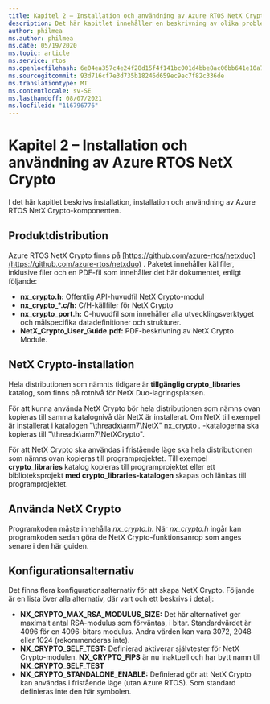 ```yaml
---
title: Kapitel 2 – Installation och användning av Azure RTOS NetX Crypto
description: Det här kapitlet innehåller en beskrivning av olika problem som rör installation, installation och användning av NetX Crypto-komponenten.
author: philmea
ms.author: philmea
ms.date: 05/19/2020
ms.topic: article
ms.service: rtos
ms.openlocfilehash: 6e04ea357c4e24f28d15f4f141bc001d4bbe8ac06bb641e10a7bd81653e60fda
ms.sourcegitcommit: 93d716cf7e3d735b18246d659ec9ec7f82c336de
ms.translationtype: MT
ms.contentlocale: sv-SE
ms.lasthandoff: 08/07/2021
ms.locfileid: "116796776"
---
```

# <a name="chapter-2---installation-and-use-of-azure-rtos-netx-crypto"></a>Kapitel 2 – Installation och användning av Azure RTOS NetX Crypto

I det här kapitlet beskrivs installation, installation och användning av Azure RTOS NetX Crypto-komponenten.

## <a name="product-distribution"></a>Produktdistribution

Azure RTOS NetX Crypto finns på [https://github.com/azure-rtos/netxduo](https://github.com/azure-rtos/netxduo) . Paketet innehåller källfiler, inklusive filer och en PDF-fil som innehåller det här dokumentet, enligt följande:

- **nx_crypto.h:** Offentlig API-huvudfil NetX Crypto-modul
- **nx_crypto_*.c/h:** C/H-källfiler för NetX Crypto
- **nx_crypto_port.h:** C-huvudfil som innehåller alla utvecklingsverktyget och målspecifika datadefinitioner och strukturer.
- **NetX_Crypto_User_Guide.pdf:** PDF-beskrivning av NetX Crypto Module.

## <a name="netx-crypto-installation"></a>NetX Crypto-installation

Hela distributionen som nämnts tidigare är **tillgänglig crypto_libraries** katalog, som finns på rotnivå för NetX Duo-lagringsplatsen.

För att kunna använda NetX Crypto bör hela distributionen som nämns ovan kopieras till samma katalognivå där NetX är installerat. Om NetX till exempel är installerat i katalogen "\threadx\arm7\NetX" nx_crypto *.* -katalogerna ska kopieras till "\threadx\arm7\NetXCrypto".

För att NetX Crypto ska användas i fristående läge ska hela distributionen som nämns ovan kopieras till programprojektet. Till exempel **crypto_libraries** katalog kopieras till programprojektet eller ett biblioteksprojekt **med crypto_libraries-katalogen** skapas och länkas till programprojektet. 

## <a name="using-netx-crypto"></a>Använda NetX Crypto

Programkoden måste innehålla *nx_crypto.h*.  När *nx_crypto.h* ingår kan programkoden sedan göra de NetX Crypto-funktionsanrop som anges senare i den här guiden.

## <a name="configuration-options"></a>Konfigurationsalternativ

Det finns flera konfigurationsalternativ för att skapa NetX Crypto. Följande är en lista över alla alternativ, där vart och ett beskrivs i detalj:

- **NX_CRYPTO_MAX_RSA_MODULUS_SIZE:** Det här alternativet ger maximalt antal RSA-modulus som förväntas, i bitar. Standardvärdet är 4096 för en 4096-bitars modulus. Andra värden kan vara 3072, 2048 eller 1024 (rekommenderas inte).
- **NX_CRYPTO_SELF_TEST:** Definierad aktiverar självtester för NetX Crypto-modulen. **NX_CRYPTO_FIPS** är nu inaktuell och har bytt namn till **NX_CRYPTO_SELF_TEST**
- **NX_CRYPTO_STANDALONE_ENABLE:** Definierad gör att NetX Crypto kan användas i fristående läge (utan Azure RTOS). Som standard definieras inte den här symbolen.
